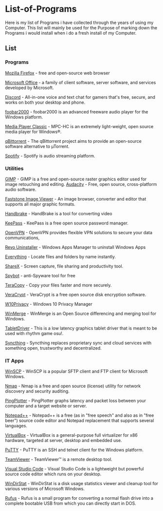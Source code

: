 # List-of-Programs
Here is my list of Programs i have collected through the years of using my Computer. This list will mainly be used for the Purpose of marking down the Programs i would install when i do a fresh install of my Computer.

## List

### Programs

[Mozilla Firefox](https://www.mozilla.org/en-US/firefox/new/) - free and open-source web browser

[Microsoft Office](https://www.office.com/) - a family of client software, server software, and services developed by Microsoft.
 
 [Discord](https://discordapp.com/) - All-in-one voice and text chat for gamers that's free, secure, and works on both your desktop and phone. 

 [foobar2000](https://www.foobar2000.org/) - foobar2000 is an advanced freeware audio player for the Windows platform. 
 
 [Media Player Classic](https://mpc-hc.org/) - MPC-HC is an extremely light-weight, open source media player for Windows®.
 
 [qBittorrent](https://www.qbittorrent.org/) - The qBittorrent project aims to provide an open-source software alternative to µTorrent.
 
 [Spotify](https://www.spotify.com/) - Spotify is audio streaming platform.
 
### Utilities
[GIMP](https://www.gimp.org/) - GIMP is a free and open-source raster graphics editor used for image retouching and editing.
[Audacity](https://www.audacityteam.org/) - Free, open source, cross-platform audio software.

[Faststone Image Viewer](https://www.faststone.org/) - An image browser, converter and editor that supports all major graphic formats.

[Handbrake](https://handbrake.fr/) - HandBrake is a tool for converting video

[KeePass](https://keepass.info/) - KeePass is a free open source password manager.

[OpenVPN](https://openvpn.net/) - OpenVPN provides flexible VPN solutions to secure your data communications,

[Revo Uninstaller](https://www.revouninstaller.com/) - Windows Apps Manager to uninstall Windows Apps

[Everything](https://www.voidtools.com/) - Locate files and folders by name instantly.

[ShareX](https://getsharex.com/) - Screen capture, file sharing and productivity tool.

[Spybot](https://www.safer-networking.org/products/spybot-free-edition/) - anti-Spyware tool for free

[TeraCopy](https://www.codesector.com/teracopy) - Copy your files faster and more securely.

[VeraCrypt](https://www.veracrypt.fr/en/Downloads.html) - VeraCrypt is a free open source disk encryption software.

[W10Privacy](https://www.winprivacy.de/english-home/) - Windows 10 Privacy Manager

[WinMerge](http://winmerge.org/?lang=en) - WinMerge is an Open Source differencing and merging tool for Windows.

[TabletDriver](https://github.com/hawku/TabletDriver) - This is a low latency graphics tablet driver that is meant to be used with rhythm game osu!.

[Syncthing](https://syncthing.net/) - Syncthing replaces proprietary sync and cloud services with something open, trustworthy and decentralized.

### IT Apps

[WinSCP](https://winscp.net/eng/download.php) - WinSCP is a popular SFTP client and FTP client for Microsoft Windows.

[Nmap](https://nmap.org/) - Nmap is a free and open source (license) utility for network discovery and security auditing.

[PingPlotter](https://www.pingplotter.com/) - PingPlotter graphs latency and packet loss between your computer and a target website or server.

[Notepad++](https://notepad-plus-plus.org/) - Notepad++ is a free (as in "free speech" and also as in "free beer") source code editor and Notepad replacement that supports several languages.

[VirtualBox](https://www.virtualbox.org/wiki/Downloads) - VirtualBox is a general-purpose full virtualizer for x86 hardware, targeted at server, desktop and embedded use. 

[PuTTY](https://www.putty.org/) - PuTTY is an SSH and telnet client for the Windows platform.

[TeamViewer](https://www.teamviewer.com/en/) - TeamViewer™ is a remote desktop tool.

[Visual Studio Code](https://code.visualstudio.com/) - Visual Studio Code is a lightweight but powerful source code editor which runs on your desktop.

[WinDirStat](https://windirstat.net/) - WinDirStat is a disk usage statistics viewer and cleanup tool for various versions of Microsoft Windows.

[Rufus](https://rufus.ie/) - Rufus is a small program for converting a normal flash drive into a complete bootable USB from which you can directly start in DOS.


